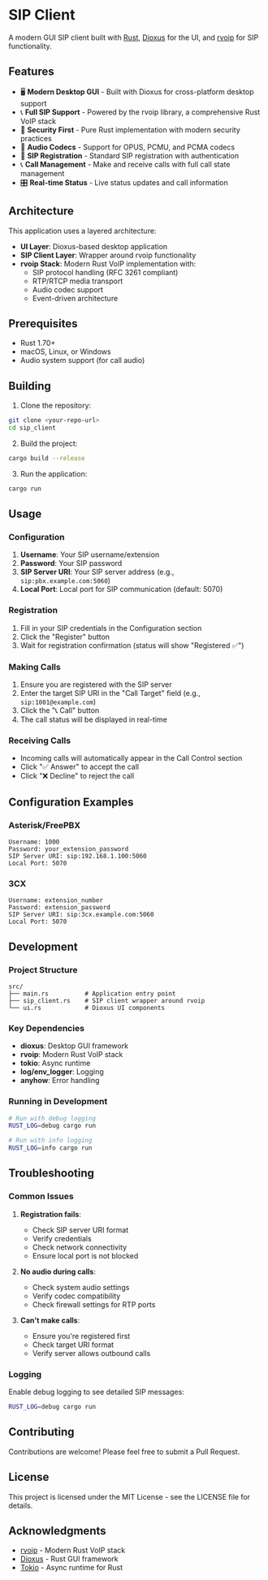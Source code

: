 # SIP Client

A modern GUI SIP client built with [Rust](https://www.rust-lang.org/), [Dioxus](https://github.com/DioxusLabs/dioxus) for the UI, and [rvoip](https://github.com/eisenzopf/rvoip) for SIP functionality.

## Features

- 🖥️ **Modern Desktop GUI** - Built with Dioxus for cross-platform desktop support
- 📞 **Full SIP Support** - Powered by the rvoip library, a comprehensive Rust VoIP stack
- 🔐 **Security First** - Pure Rust implementation with modern security practices
- 🎵 **Audio Codecs** - Support for OPUS, PCMU, and PCMA codecs
- 📡 **SIP Registration** - Standard SIP registration with authentication
- 📞 **Call Management** - Make and receive calls with full call state management
- 🎛️ **Real-time Status** - Live status updates and call information

## Architecture

This application uses a layered architecture:

- **UI Layer**: Dioxus-based desktop application
- **SIP Client Layer**: Wrapper around rvoip functionality
- **rvoip Stack**: Modern Rust VoIP implementation with:
  - SIP protocol handling (RFC 3261 compliant)
  - RTP/RTCP media transport
  - Audio codec support
  - Event-driven architecture

## Prerequisites

- Rust 1.70+ 
- macOS, Linux, or Windows
- Audio system support (for call audio)

## Building

1. Clone the repository:
```bash
git clone <your-repo-url>
cd sip_client
```

2. Build the project:
```bash
cargo build --release
```

3. Run the application:
```bash
cargo run
```

## Usage

### Configuration

1. **Username**: Your SIP username/extension
2. **Password**: Your SIP password
3. **SIP Server URI**: Your SIP server address (e.g., `sip:pbx.example.com:5060`)
4. **Local Port**: Local port for SIP communication (default: 5070)

### Registration

1. Fill in your SIP credentials in the Configuration section
2. Click the "Register" button
3. Wait for registration confirmation (status will show "Registered ✅")

### Making Calls

1. Ensure you are registered with the SIP server
2. Enter the target SIP URI in the "Call Target" field (e.g., `sip:1001@example.com`)
3. Click the "📞 Call" button
4. The call status will be displayed in real-time

### Receiving Calls

- Incoming calls will automatically appear in the Call Control section
- Click "✅ Answer" to accept the call
- Click "❌ Decline" to reject the call

## Configuration Examples

### Asterisk/FreePBX
```
Username: 1000
Password: your_extension_password
SIP Server URI: sip:192.168.1.100:5060
Local Port: 5070
```

### 3CX
```
Username: extension_number
Password: extension_password
SIP Server URI: sip:3cx.example.com:5060
Local Port: 5070
```

## Development

### Project Structure

```
src/
├── main.rs          # Application entry point
├── sip_client.rs    # SIP client wrapper around rvoip
└── ui.rs            # Dioxus UI components
```

### Key Dependencies

- **dioxus**: Desktop GUI framework
- **rvoip**: Modern Rust VoIP stack
- **tokio**: Async runtime
- **log/env_logger**: Logging
- **anyhow**: Error handling

### Running in Development

```bash
# Run with debug logging
RUST_LOG=debug cargo run

# Run with info logging
RUST_LOG=info cargo run
```

## Troubleshooting

### Common Issues

1. **Registration fails**: 
   - Check SIP server URI format
   - Verify credentials
   - Check network connectivity
   - Ensure local port is not blocked

2. **No audio during calls**:
   - Check system audio settings
   - Verify codec compatibility
   - Check firewall settings for RTP ports

3. **Can't make calls**:
   - Ensure you're registered first
   - Check target URI format
   - Verify server allows outbound calls

### Logging

Enable debug logging to see detailed SIP messages:

```bash
RUST_LOG=debug cargo run
```

## Contributing

Contributions are welcome! Please feel free to submit a Pull Request.

## License

This project is licensed under the MIT License - see the LICENSE file for details.

## Acknowledgments

- [rvoip](https://github.com/eisenzopf/rvoip) - Modern Rust VoIP stack
- [Dioxus](https://github.com/DioxusLabs/dioxus) - Rust GUI framework
- [Tokio](https://tokio.rs/) - Async runtime for Rust 